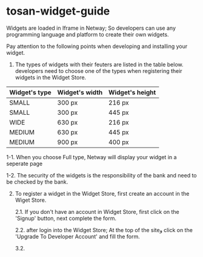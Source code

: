 # tosan-widget-guide

Widgets are loaded in Iframe in Netway; So developers can use any programming language and platform to create their own widgets.

Pay attention to the following points when developing and installing your widget.

1. The types of widgets with their feuters are listed in the table below. developers need to choose one of  the types when registering their widgets in the Widget Store.

Widget's type | Widget's width | Widget's height 
------------- | -------------- | ---------------
SMALL | 300 px | 216 px
SMALL | 300 px | 445 px
WIDE | 630 px | 216 px
MEDIUM | 630 px | 445 px
MEDIUM | 900 px | 400 px

1-1. When you choose Full type, Netway will display your widget in a seperate page
   
1-2. The security of the widgets is the responsibility of the bank and need to be checked by the bank.
   

2. To register a widget in the Widget Store, first create an account in the Wiget Store. 

   2.1. If you don't have an account in Widget Store, first click on the 'Signup' button, next complete the form.
   
   2.2. after login into the Widget Store; At the top of the siteو click on the 'Upgrade To Developer Account' and fill the form.
   
   3.2.
   
   
